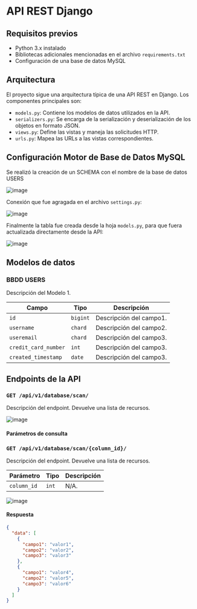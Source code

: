 # API REST Django

## Requisitos previos

- Python 3.x instalado
- Bibliotecas adicionales mencionadas en el archivo `requirements.txt`
- Configuración de una base de datos MySQL

## Arquitectura

El proyecto sigue una arquitectura típica de una API REST en Django. Los componentes principales son:

- `models.py`: Contiene los modelos de datos utilizados en la API.
- `serializers.py`: Se encarga de la serialización y deserialización de los objetos en formato JSON.
- `views.py`: Define las vistas y maneja las solicitudes HTTP.
- `urls.py`: Mapea las URLs a las vistas correspondientes.

## Configuración Motor de Base de Datos MySQL

Se realizó la creación de un SCHEMA con el nombre de la base de datos USERS

![image](https://github.com/JackGox99/Reto_Meli/assets/93834468/a274f4dd-417e-4ce4-9b0f-670fdc0aec3a)

Conexión que fue agragada en el archivo `settings.py`:

![image](https://github.com/JackGox99/Reto_Meli/assets/93834468/9487be6e-10bc-4f12-9e87-6cee8b5ed874)

Finalmente la tabla fue creada desde la hoja `models.py`, para que fuera actualizada directamente desde la API:

![image](https://github.com/JackGox99/Reto_Meli/assets/93834468/064eab27-f0d5-43a4-8339-b157536c7ff5)

## Modelos de datos

### BBDD USERS

Descripción del Modelo 1.

| Campo    | Tipo    | Descripción             |
| -------- | ------- | ----------------------- |
| `id` | `bigint` | Descripción del campo1. |
| `username` | `chard` | Descripción del campo2. |
| `useremail` | `chard` | Descripción del campo3. |
| `credit_card_number` | `int` | Descripción del campo3. |
| `created_timestamp` | `date` | Descripción del campo3. |

## Endpoints de la API

### `GET /api/v1/database/scan/`

Descripción del endpoint. Devuelve una lista de recursos.

![image](https://github.com/JackGox99/Reto_Meli/assets/93834468/bbcb260b-8af0-4cde-93fd-6c67c8969af8)

#### Parámetros de consulta

### `GET /api/v1/database/scan/{column_id}/`

Descripción del endpoint. Devuelve una lista de recursos.

| Parámetro | Tipo    | Descripción                  |
| --------- | ------- | ---------------------------- |
| `column_id`  | `int` | N/A. |


![image](https://github.com/JackGox99/Reto_Meli/assets/93834468/c7117033-881d-43c4-bc38-9eb797d30a88)



#### Respuesta

```json
{
  "data": [
    {
      "campo1": "valor1",
      "campo2": "valor2",
      "campo3": "valor3"
    },
    {
      "campo1": "valor4",
      "campo2": "valor5",
      "campo3": "valor6"
    }
  ]
}

 
```
